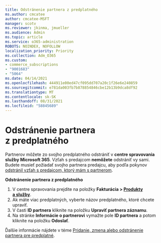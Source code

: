 ```yaml
---
title: Odstránenie partnera z predplatného
ms.author: cmcatee
author: cmcatee-MSFT
manager: scotv
ms.reviewer: jkinma, jmueller
ms.audience: Admin
ms.topic: article
ms.service: o365-administration
ROBOTS: NOINDEX, NOFOLLOW
localization_priority: Priority
ms.collection: Adm_O365
ms.custom:
- commerce_subscriptions
- "9001683"
- "5064"
ms.date: 04/14/2021
ms.openlocfilehash: 444911e00ed47cf095dd707a20c1f26e6e240859
ms.sourcegitcommit: e781da003fb7b878854846cbe12b13b9dca8df92
ms.translationtype: MT
ms.contentlocale: sk-SK
ms.lasthandoff: 08/31/2021
ms.locfileid: "58845689"
---
```

# <a name="remove-a-partner-from-a-subscription"></a>Odstránenie partnera z predplatného

Partnerov môžete zo svojho predplatného odstrániť v **centre spravovania služby Microsoft 365**. Vzťah s predajcom **nemôžete** odstrániť vy sami. Budete musieť požiadať svojho partnera predajcu, aby podľa pokynov [odstránil vzťah s predajcom, ktorý mám s partnerom](https://docs.microsoft.com/partner-center/remove-a-relationship).

**Odstránenie partnera z predplatného**

1. V centre spravovania prejdite na položky **Fakturácia > [Produkty a služby](https://go.microsoft.com/fwlink/p/?linkid=842054)**.
2. Ak máte viac predplatných, vyberte názov predplatného, ktoré chcete upraviť.
3. V časti **ID partnera** kliknite na položku **Upraviť partnera záznamu**.
4. Na stránke **Informácie o partnerovi** vymažte pole **ID partnera** a potom kliknite na položku **Odoslať**.

Ďalšie informácie nájdete v téme [Pridanie, zmena alebo odstránenie partnera pre predplatné](https://docs.microsoft.com/microsoft-365/admin/misc/add-partner?view=o365-worldwide).
